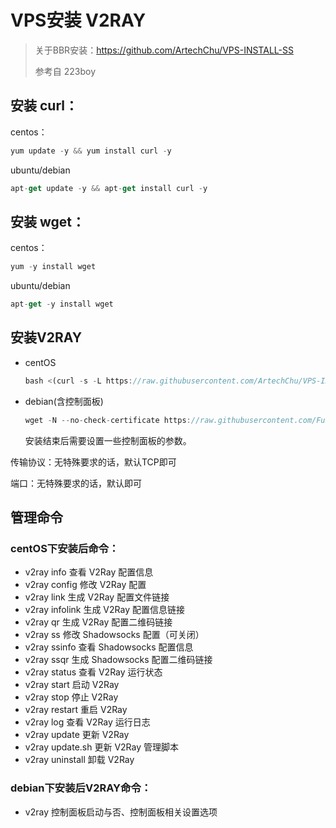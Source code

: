 # VPS安装 V2RAY

> 关于BBR安装：https://github.com/ArtechChu/VPS-INSTALL-SS
>
> 参考自 223boy

## 安装 curl：
centos：
```javascript
yum update -y && yum install curl -y
```
ubuntu/debian
```javascript
apt-get update -y && apt-get install curl -y
```

## 安装 wget：
centos：
```javascript
yum -y install wget
```
ubuntu/debian
```javascript
apt-get -y install wget
```

## 安装V2RAY
- centOS
    ```javascript
    bash <(curl -s -L https://raw.githubusercontent.com/ArtechChu/VPS-INSTALL-V2RAY/master/lib/install.sh)
    ```
- debian(含控制面板)
    ```javascript
    wget -N --no-check-certificate https://raw.githubusercontent.com/FunctionClub/V2ray.Fun/master/install.sh && bash install.sh
    ```
    安装结束后需要设置一些控制面板的参数。
    

传输协议：无特殊要求的话，默认TCP即可

端口：无特殊要求的话，默认即可

## 管理命令
### centOS下安装后命令：
- v2ray info 查看 V2Ray 配置信息
- v2ray config 修改 V2Ray 配置
- v2ray link 生成 V2Ray 配置文件链接
- v2ray infolink 生成 V2Ray 配置信息链接
- v2ray qr 生成 V2Ray 配置二维码链接
- v2ray ss 修改 Shadowsocks 配置（可关闭）
- v2ray ssinfo 查看 Shadowsocks 配置信息
- v2ray ssqr 生成 Shadowsocks 配置二维码链接
- v2ray status 查看 V2Ray 运行状态
- v2ray start 启动 V2Ray
- v2ray stop 停止 V2Ray
- v2ray restart 重启 V2Ray
- v2ray log 查看 V2Ray 运行日志
- v2ray update 更新 V2Ray
- v2ray update.sh 更新 V2Ray 管理脚本
- v2ray uninstall 卸载 V2Ray

### debian下安装后V2RAY命令：
- v2ray 控制面板启动与否、控制面板相关设置选项
